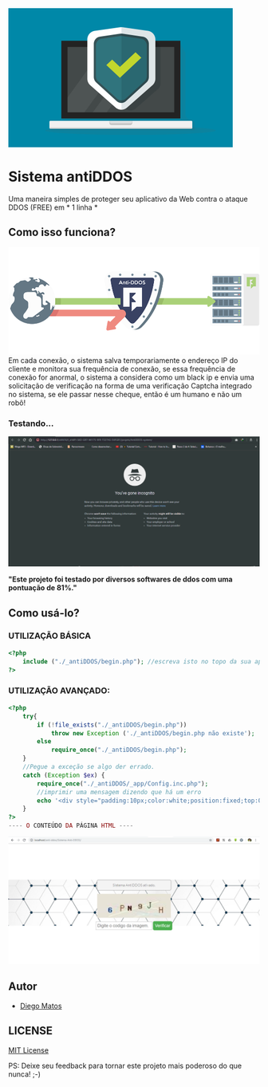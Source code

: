 <img src="_antiDDOS/view/img/icone.png" >
<h1>Sistema antiDDOS</h1>
Uma maneira simples de proteger seu aplicativo da Web contra o ataque DDOS (FREE) em * 1 linha *

## Como isso funciona?
<img src="_antiDDOS/view/img/icon.png" >
Em cada conexão, o sistema salva temporariamente o endereço IP do cliente e monitora sua frequência de conexão, se essa frequência de conexão for anormal, o sistema a considera como um black ip e envia uma solicitação de verificação na forma de uma verificação Captcha integrado no sistema, se ele passar nesse cheque, então é um humano e não um robô!

### Testando...
<img src="_antiDDOS/view/img/Antiddos.gif">

**"Este projeto foi testado por diversos softwares de ddos com uma pontuação de 81%."**
## Como usá-lo?

### UTILIZAÇÃO BÁSICA
```php
<?php
	include ("./_antiDDOS/begin.php"); //escreva isto no topo da sua aplicação PHP!!!
?>
```

### UTILIZAÇÃO AVANÇADO:
```php
<?php
	try{
		if (!file_exists("./_antiDDOS/begin.php"))
			throw new Exception ('./_antiDDOS/begin.php não existe');
		else
			require_once("./_antiDDOS/begin.php"); 
	} 
	//Pegue a exceção se algo der errado.
	catch (Exception $ex) {
		require_once("./_antiDDOS/_app/Config.inc.php");
		//imprimir uma mensagem dizendo que há um erro
		echo '<div style="padding:10px;color:white;position:fixed;top:0;left:0;width:100%;background:black;text-align:center;">O <a href="https://github.com/dinhobala/Sistema-Anti-DDOS" target="_blank">"Sistema AntiDDOS"</a> não foi carregado corretamente neste site, por favor, comente o \'catch Exception\' para ver o que está acontecendo!</div>';
	}
?>
---- O CONTEÚDO DA PÁGINA HTML ----
```
<img src="_antiDDOS/view/img/ddos_.PNG">

## Autor

- [Diego Matos](https://github.com/dinhobala)

## LICENSE

[MIT License](https://github.com/dinhobala/Sistema-Anti-DDOS/blob/master/LICENSE)

PS: Deixe seu feedback para tornar este projeto mais poderoso do que nunca! ;-)


